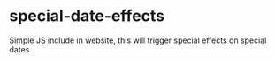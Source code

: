 # special-date-effects
Simple JS include in website, this will trigger special effects on special dates
